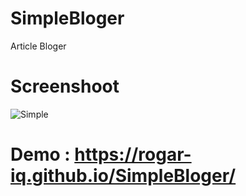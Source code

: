 # SimpleBloger
Article Bloger

# Screenshoot
![Simple](https://user-images.githubusercontent.com/67934444/152628086-09d4b695-4396-4226-a5cc-5445feb5c6ba.png)

# Demo : https://rogar-iq.github.io/SimpleBloger/
